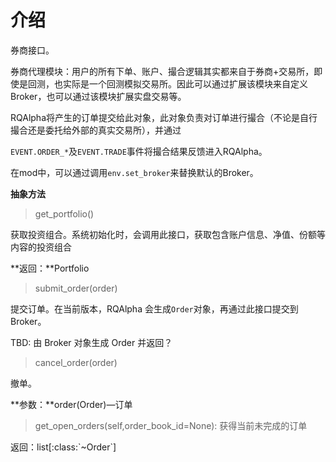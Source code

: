# 介绍

券商接口。

券商代理模块：用户的所有下单、账户、撮合逻辑其实都来自于券商+交易所，即使是回测，也实际是一个回测模拟交易所。因此可以通过扩展该模块来自定义Broker，也可以通过该模块扩展实盘交易等。

RQAlpha将产生的订单提交给此对象，此对象负责对订单进行撮合（不论是自行撮合还是委托给外部的真实交易所），并通过

`EVENT.ORDER_*`及`EVENT.TRADE`事件将撮合结果反馈进入RQAlpha。

在mod中，可以通过调用`env.set_broker`来替换默认的Broker。

**抽象方法**

> get\_portfolio\(\)

获取投资组合。系统初始化时，会调用此接口，获取包含账户信息、净值、份额等内容的投资组合

**返回：**Portfolio

> submit\_order\(order\)

提交订单。在当前版本，RQAlpha 会生成`Order`对象，再通过此接口提交到 Broker。

TBD: 由 Broker 对象生成 Order 并返回？

> cancel\_order\(order\)

 撤单。

**参数：**order\(Order\)—订单

> get\_open\_orders\(self,order\_book\_id=None\): 获得当前未完成的订单

返回：list\[:class:\`~Order\`\]

